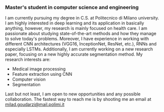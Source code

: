 ### Master's student in computer science and engineering

I am currently pursuing my degree in C.S. at Politecnico di Milano university. I am highly interested in deep learning and its application in basically anything, however, my research is mainly focused on health care. I am passionate about studying state-of-the-art methods and how they manage to solve today's problems. Moreover, I have experience in working with different CNN architectures (VGG16, InceptionNet, ResNet, etc.), RNNs and especially LSTMs. Additionally, I am currently working on a new research paper, focusing on a new highly accurate segmentation method. My research interests are:

- Medical image processing
- Feature extraction using CNN
- Computer vision
- Segmentation

Last but not least, I am open to new opportunities and any possible collaboration.
The fastest way to reach me is by shooting me an email at milad.goudarzi@mail.polimi.it

<!--
**milad-goudarzi/milad-goudarzi** is a ✨ _special_ ✨ repository because its `README.md` (this file) appears on your GitHub profile.

Here are some ideas to get you started:

- 🔭 I’m currently working on ...
- 🌱 I’m currently learning ...
- 👯 I’m looking to collaborate on ...
- 🤔 I’m looking for help with ...
- 💬 Ask me about ...
- 📫 How to reach me: ...
- 😄 Pronouns: ...
- ⚡ Fun fact: ...
-->

